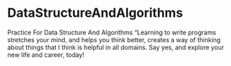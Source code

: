 # DataStructureAndAlgorithms
Practice For Data Structure And Algorithms
“Learning to write programs stretches your mind, and helps you think better, creates a way of thinking about things that I think is helpful in all domains.
Say yes, and explore your new life and career, today!
